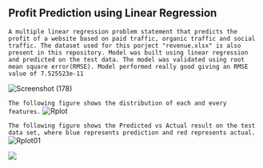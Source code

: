 ## Profit Prediction using Linear Regression
```A multiple linear regression problem statement that predicts the profit of a website based on paid traffic, organic traffic and social traffic. The dataset used for this porject "revenue.xlsx" is also present in this repository. Model was built using linear regression and predicted on the test data. The model was validated using root mean square error(RMSE). Model performed really good giving an RMSE value of 7.525523e-11``` 

![Screenshot (178)](https://user-images.githubusercontent.com/75041273/134572520-e7751d1d-0eab-43d8-9e93-fbfbaa898000.png)

```The following figure shows the distribution of each and every features.```
![Rplot](https://user-images.githubusercontent.com/75041273/134572193-3b4be155-0e2e-4017-976b-a288713cdb6c.png)

```The following figure shows the Predicted vs Actual result on the test data set, where blue represents prediction and red represents actual.```
![Rplot01](https://user-images.githubusercontent.com/75041273/134572638-607265d7-19ac-4f0a-b9d2-d063d838c399.png)

<img src="https://img.shields.io/badge/R-276DC3?style=for-the-badge&logo=r&logoColor=white" />
